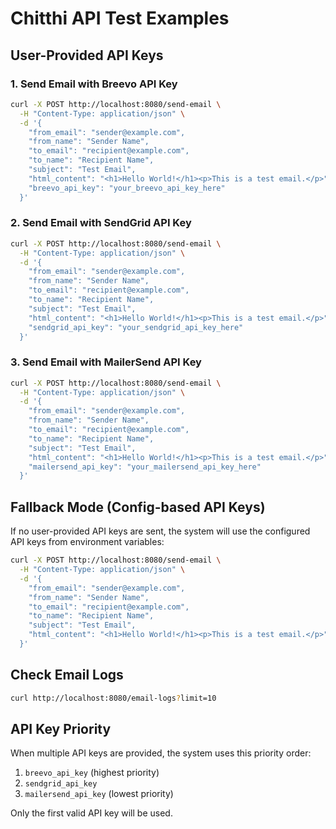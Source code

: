 # Chitthi API Test Examples

## User-Provided API Keys

### 1. Send Email with Breevo API Key

```bash
curl -X POST http://localhost:8080/send-email \
  -H "Content-Type: application/json" \
  -d '{
    "from_email": "sender@example.com",
    "from_name": "Sender Name",
    "to_email": "recipient@example.com",
    "to_name": "Recipient Name",
    "subject": "Test Email",
    "html_content": "<h1>Hello World!</h1><p>This is a test email.</p>",
    "breevo_api_key": "your_breevo_api_key_here"
  }'
```

### 2. Send Email with SendGrid API Key

```bash
curl -X POST http://localhost:8080/send-email \
  -H "Content-Type: application/json" \
  -d '{
    "from_email": "sender@example.com",
    "from_name": "Sender Name",
    "to_email": "recipient@example.com",
    "to_name": "Recipient Name",
    "subject": "Test Email",
    "html_content": "<h1>Hello World!</h1><p>This is a test email.</p>",
    "sendgrid_api_key": "your_sendgrid_api_key_here"
  }'
```

### 3. Send Email with MailerSend API Key

```bash
curl -X POST http://localhost:8080/send-email \
  -H "Content-Type: application/json" \
  -d '{
    "from_email": "sender@example.com",
    "from_name": "Sender Name",
    "to_email": "recipient@example.com",
    "to_name": "Recipient Name",
    "subject": "Test Email",
    "html_content": "<h1>Hello World!</h1><p>This is a test email.</p>",
    "mailersend_api_key": "your_mailersend_api_key_here"
  }'
```

## Fallback Mode (Config-based API Keys)

If no user-provided API keys are sent, the system will use the configured API keys from environment variables:

```bash
curl -X POST http://localhost:8080/send-email \
  -H "Content-Type: application/json" \
  -d '{
    "from_email": "sender@example.com",
    "from_name": "Sender Name",
    "to_email": "recipient@example.com",
    "to_name": "Recipient Name",
    "subject": "Test Email",
    "html_content": "<h1>Hello World!</h1><p>This is a test email.</p>"
  }'
```

## Check Email Logs

```bash
curl http://localhost:8080/email-logs?limit=10
```

## API Key Priority

When multiple API keys are provided, the system uses this priority order:

1. `breevo_api_key` (highest priority)
2. `sendgrid_api_key`
3. `mailersend_api_key` (lowest priority)

Only the first valid API key will be used.
